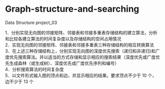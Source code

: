 # Graph-structure-and-searching
Data Structure project_03

1．分别实现无向图的邻接矩阵、邻接表和邻接多重表存储结构的建立算法，分析和比较各建立算法的时间复杂度以及存储结构的空间占用情况   
2．实现无向图的邻接矩阵、邻接表和邻接多重表三种存储结构的相互转换算法  
3．在上述三种存储结构上，分别实现无向图的深度优先搜索（递归和非递归)和广度优先搜索算法。并以适当的方式存储和显示相应的搜索结果（深度优先或广度优先生成森林（或生成树）、深度优先或广度优先序列和编号）   
4．分析搜索算法的时间复杂度  
5．以文件形式输入图的顶点和边，并显示相应的结果。要求顶点不少于 10 个，边不少于 13 个  
